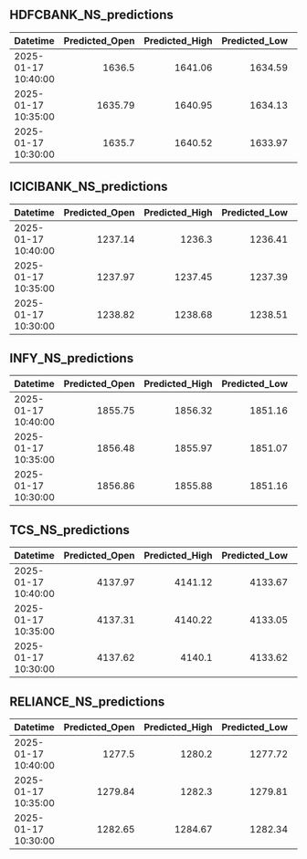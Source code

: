 ## HDFCBANK_NS_predictions
| Datetime            |   Predicted_Open |   Predicted_High |   Predicted_Low |   Predicted_Close |   Predicted_Volume |
|:--------------------|-----------------:|-----------------:|----------------:|------------------:|-------------------:|
| 2025-01-17 10:40:00 |          1636.5  |          1641.06 |         1634.59 |           1638.43 |            68942   |
| 2025-01-17 10:35:00 |          1635.79 |          1640.95 |         1634.13 |           1637.51 |            64195.1 |
| 2025-01-17 10:30:00 |          1635.7  |          1640.52 |         1633.97 |           1636.96 |            65421   |

## ICICIBANK_NS_predictions
| Datetime            |   Predicted_Open |   Predicted_High |   Predicted_Low |   Predicted_Close |   Predicted_Volume |
|:--------------------|-----------------:|-----------------:|----------------:|------------------:|-------------------:|
| 2025-01-17 10:40:00 |          1237.14 |          1236.3  |         1236.41 |           1239.02 |            75682.7 |
| 2025-01-17 10:35:00 |          1237.97 |          1237.45 |         1237.39 |           1240.05 |            77376.7 |
| 2025-01-17 10:30:00 |          1238.82 |          1238.68 |         1238.51 |           1241.37 |            68210.5 |

## INFY_NS_predictions
| Datetime            |   Predicted_Open |   Predicted_High |   Predicted_Low |   Predicted_Close |   Predicted_Volume |
|:--------------------|-----------------:|-----------------:|----------------:|------------------:|-------------------:|
| 2025-01-17 10:40:00 |          1855.75 |          1856.32 |         1851.16 |           1850.26 |            54822.6 |
| 2025-01-17 10:35:00 |          1856.48 |          1855.97 |         1851.07 |           1850.21 |            56968.1 |
| 2025-01-17 10:30:00 |          1856.86 |          1855.88 |         1851.16 |           1850.34 |            57693.6 |

## TCS_NS_predictions
| Datetime            |   Predicted_Open |   Predicted_High |   Predicted_Low |   Predicted_Close |   Predicted_Volume |
|:--------------------|-----------------:|-----------------:|----------------:|------------------:|-------------------:|
| 2025-01-17 10:40:00 |          4137.97 |          4141.12 |         4133.67 |           4138.17 |            25843.8 |
| 2025-01-17 10:35:00 |          4137.31 |          4140.22 |         4133.05 |           4137.31 |            26519.6 |
| 2025-01-17 10:30:00 |          4137.62 |          4140.1  |         4133.62 |           4137.35 |            28471.1 |

## RELIANCE_NS_predictions
| Datetime            |   Predicted_Open |   Predicted_High |   Predicted_Low |   Predicted_Close |   Predicted_Volume |
|:--------------------|-----------------:|-----------------:|----------------:|------------------:|-------------------:|
| 2025-01-17 10:40:00 |          1277.5  |          1280.2  |         1277.72 |           1278.53 |             122101 |
| 2025-01-17 10:35:00 |          1279.84 |          1282.3  |         1279.81 |           1280.04 |             148967 |
| 2025-01-17 10:30:00 |          1282.65 |          1284.67 |         1282.34 |           1282.12 |             178364 |

